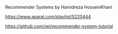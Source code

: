 Recommender Systems by Hamidreza HosseinKhani

https://www.aparat.com/playlist/5220444

https://github.com/xei/recommender-system-tutorial
